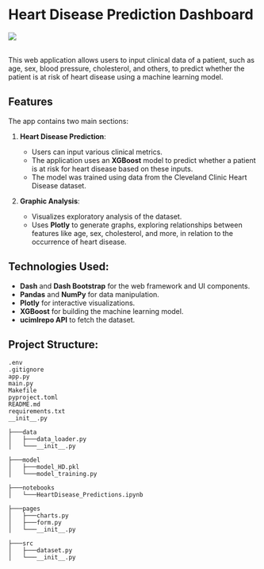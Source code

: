 # Heart Disease Prediction Dashboard
<a target="_blank" href="https://cookiecutter-data-science.drivendata.org/">
    <img src="https://img.shields.io/badge/CCDS-Project%20template-328F97?logo=cookiecutter" />
</a>

<br>This web application allows users to input clinical data of a patient, such as age, sex, blood pressure, cholesterol, and others, to predict whether the patient is at risk of heart disease using a machine learning model.

## Features
The app contains two main sections:
1. **Heart Disease Prediction**:
   - Users can input various clinical metrics.
   - The application uses an **XGBoost** model to predict whether a patient is at risk for heart disease based on these inputs.
   - The model was trained using data from the Cleveland Clinic Heart Disease dataset.

2. **Graphic Analysis**:
   - Visualizes exploratory analysis of the dataset.
   - Uses **Plotly** to generate graphs, exploring relationships between features like age, sex, cholesterol, and more, in relation to the occurrence of heart disease.

## Technologies Used:
- **Dash** and **Dash Bootstrap** for the web framework and UI components.
- **Pandas** and **NumPy** for data manipulation.
- **Plotly** for interactive visualizations.
- **XGBoost** for building the machine learning model.
- **ucimlrepo API** to fetch the dataset.

## Project Structure:
```plaintext
.env
.gitignore
app.py
main.py
Makefile
pyproject.toml
README.md
requirements.txt
__init__.py

├───data
│   ├───data_loader.py
│   └───__init__.py

├───model
│   ├───model_HD.pkl
│   └───model_training.py

├───notebooks
│   └───HeartDisease_Predictions.ipynb

├───pages
│   ├───charts.py
│   ├───form.py
│   └───__init__.py

├───src
│   ├───dataset.py
│   └───__init__.py
